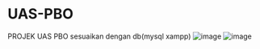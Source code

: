 # UAS-PBO
PROJEK UAS PBO 
sesuaikan dengan db(mysql xampp)
![image](https://user-images.githubusercontent.com/93263857/232672410-62367619-1a2f-480e-bc67-c33efded40e1.png)
![image](https://user-images.githubusercontent.com/93263857/232672467-56148ef9-8390-49e1-a56a-8fab2d0607c2.png)

